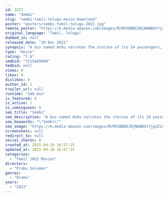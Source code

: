 ```yaml
---
id: 3257
name: "Sembi"
slug: "sembi-tamil-telugu-movie-download"
poster: "posters/sembi-tamil-telugu-2022.jpg"
remote_poster: "https://m.media-amazon.com/images/M/MV5BNDE1NjNmNDUtYjgxZi00NjA3LTlhMWMtOTdkNjQ0YzExZDQ0XkEyXkFqcGc@._V1_SX300.jpg"
original_language: "Tamil, Telugu"
dubbed_in: null
released_date: "30 Dec 2022"
synopsis: "A bus named Anbu narrates the stories of its 24 passengers, giving a glimpse of their journey from Kodaikanal to Dindigul."
type: "movie"
rating: "7.6"
imdbid: "tt15465098"
tmdbid: null
views: 0
likes: 0
dislikes: 0
author_id: 1
trailer_url: null
runtime: "140 min"
is_featured: 0
is_active: 1
is_comingsoon: 0
seo_title: "Sembi"
seo_description: "A bus named Anbu narrates the stories of its 24 passengers, giving a glimpse of their journey from Kodaikanal to Dindigul."
seo_keywords: "\"Sembi\""
seo_image: "https://m.media-amazon.com/images/M/MV5BNDE1NjNmNDUtYjgxZi00NjA3LTlhMWMtOTdkNjQ0YzExZDQ0XkEyXkFqcGc@._V1_SX300.jpg"
screenshots: null
redirect_to: null
social_shares: 0
created_at: 2025-04-18 16:57:15
updated_at: 2025-04-18 16:57:15
categories:
  - "Tamil 2022 Movies"
directors:
  - "Prabu Solomon"
genres:
  - "Drama"
years:
  - "2022"
---
```

